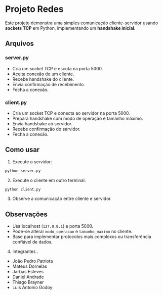 # Projeto Redes

Este projeto demonstra uma simples comunicação cliente-servidor usando **sockets TCP** em Python, implementando um **handshake inicial**.

## Arquivos

### server.py

* Cria um socket TCP e escuta na porta 5000.
* Aceita conexão de um cliente.
* Recebe handshake do cliente.
* Envia confirmação de recebimento.
* Fecha a conexão.

### client.py

* Cria um socket TCP e conecta ao servidor na porta 5000.
* Prepara handshake com modo de operação e tamanho máximo.
* Envia handshake ao servidor.
* Recebe confirmação do servidor.
* Fecha a conexão.

## Como usar

1. Execute o servidor:

```bash
python server.py
```

2. Execute o cliente em outro terminal:

```bash
python client.py
```

3. Observe a comunicação entre cliente e servidor.

## Observações

* Usa localhost (`127.0.0.1`) e porta 5000.
* Pode-se alterar `modo_operacao` e `tamanho_maximo` no cliente.
* Base para implementar protocolos mais complexos ou transferência confiável de dados.

4. Integrantes .
* João Pedro Patriota 
* Mateus Dornelas
* Jarbas Esteves
* Daniel Andrade
* Thiago Brayner
* Luis Antonio Godoy

